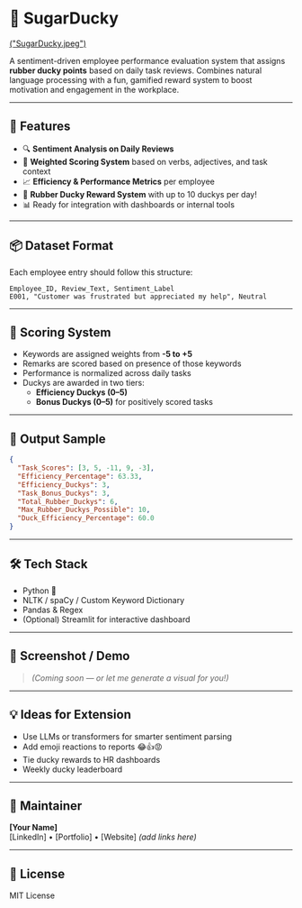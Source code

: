 # 🐤 SugarDucky

[("SugarDucky.jpeg")](https://github.com/I-Singh2108/Sugar/blob/main/SugarDucky.jpeg)

A sentiment-driven employee performance evaluation system that assigns **rubber ducky points** based on daily task reviews. Combines natural language processing with a fun, gamified reward system to boost motivation and engagement in the workplace.

---

## 🚀 Features

- 🔍 **Sentiment Analysis on Daily Reviews**
- 🎯 **Weighted Scoring System** based on verbs, adjectives, and task context
- 📈 **Efficiency & Performance Metrics** per employee
- 🐤 **Rubber Ducky Reward System** with up to 10 duckys per day!
- 📊 Ready for integration with dashboards or internal tools

---

## 📦 Dataset Format

Each employee entry should follow this structure:

```csv
Employee_ID, Review_Text, Sentiment_Label
E001, "Customer was frustrated but appreciated my help", Neutral
```

---

## 🧠 Scoring System

- Keywords are assigned weights from **-5 to +5**
- Remarks are scored based on presence of those keywords
- Performance is normalized across daily tasks
- Duckys are awarded in two tiers:
  - **Efficiency Duckys (0–5)**
  - **Bonus Duckys (0–5)** for positively scored tasks

---

## 📐 Output Sample

```json
{
  "Task_Scores": [3, 5, -11, 9, -3],
  "Efficiency_Percentage": 63.33,
  "Efficiency_Duckys": 3,
  "Task_Bonus_Duckys": 3,
  "Total_Rubber_Duckys": 6,
  "Max_Rubber_Duckys_Possible": 10,
  "Duck_Efficiency_Percentage": 60.0
}
```

---

## 🛠️ Tech Stack

- Python 🐍
- NLTK / spaCy / Custom Keyword Dictionary
- Pandas & Regex
- (Optional) Streamlit for interactive dashboard

---

## 📸 Screenshot / Demo
> *(Coming soon — or let me generate a visual for you!)*

---

## 💡 Ideas for Extension

- Use LLMs or transformers for smarter sentiment parsing
- Add emoji reactions to reports 😂👍😡
- Tie ducky rewards to HR dashboards
- Weekly ducky leaderboard

---

## 🧽 Maintainer

**[Your Name]**  
[LinkedIn] • [Portfolio] • [Website] *(add links here)*

---

## 📜 License

MIT License
